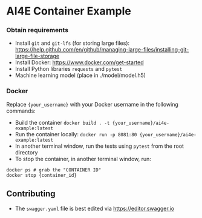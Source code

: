# AI4E Container Example

### Obtain requirements

* Install `git` and `git-lfs` (for storing large files): https://help.github.com/en/github/managing-large-files/installing-git-large-file-storage
* Install Docker: https://www.docker.com/get-started
* Install Python libraries `requests` and `pytest`
* Machine learning model (place in ./model/model.h5)

### Docker
Replace `{your_username}` with your Docker username in the following commands: 

- Build the container `docker build . -t {your_username}/ai4e-example:latest`
- Run the container locally: `docker run -p 8081:80 {your_username}/ai4e-example:latest`
- In another terminal window, run the tests using `pytest` from the root directory
- To stop the container, in another terminal window, run:

```
docker ps # grab the "CONTAINER ID"
docker stop {container_id}
```

## Contributing

- The `swagger.yaml` file is best edited via https://editor.swagger.io
